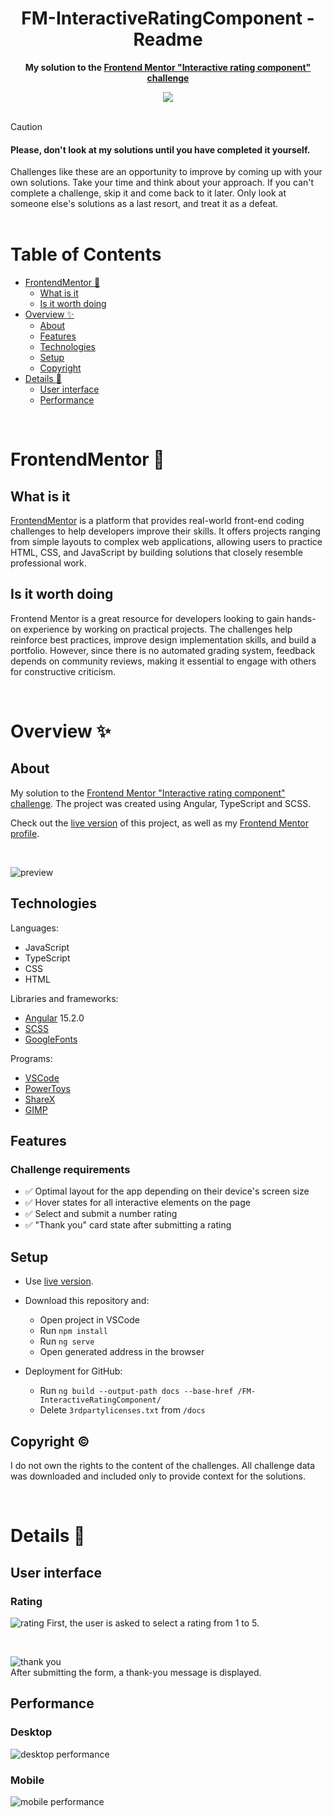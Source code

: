 <h1 align="center">FM-InteractiveRatingComponent - Readme</h1>
<p align="center">
  <strong>
    My solution to the <a href="https://www.frontendmentor.io/challenges/interactive-rating-component-koxpeBUmI" target="_blank">Frontend Mentor "Interactive rating component" challenge</a>
  </strong>
</p>
<div align="center">
  <a href="https://www.frontendmentor.io/home">
    <img src="_for_readme/banner.jpg?">
  </a>
</div>

<br>

> [!CAUTION]  
> <h4>Please, don't look at my solutions until you have completed it yourself.</h4>
> Challenges like these are an opportunity to improve by coming up with your own solutions. Take your time and think about your approach.  
> If you can't complete a challenge, skip it and come back to it later. Only look at someone else's solutions as a last resort, and treat it as a defeat.

<br>

# Table of Contents
* [FrontendMentor :thinking:](#frontendmentor-thinking)
  * [What is it](#what-is-it)
  * [Is it worth doing](#is-it-worth-doing)
* [Overview :sparkles:](#overview-sparkles)
  * [About](#about)
  * [Features](#features)
  * [Technologies](#technologies)
  * [Setup](#setup)
  * [Copyright](#copyright-copyright)
* [Details :scroll:](#details-scroll)
  * [User interface](#user-interface)
  * [Performance](#performance)

<br>

# FrontendMentor :thinking:

## What is it
[FrontendMentor](https://www.frontendmentor.io/home) is a platform that provides real-world front-end coding challenges to help developers improve their skills. It offers projects ranging from simple layouts to complex web applications, allowing users to practice HTML, CSS, and JavaScript by building solutions that closely resemble professional work.  

## Is it worth doing
Frontend Mentor is a great resource for developers looking to gain hands-on experience by working on practical projects. The challenges help reinforce best practices, improve design implementation skills, and build a portfolio. However, since there is no automated grading system, feedback depends on community reviews, making it essential to engage with others for constructive criticism.  

<br>

# Overview :sparkles:

## About
My solution to the [Frontend Mentor "Interactive rating component" challenge](https://www.frontendmentor.io/challenges/interactive-rating-component-koxpeBUmI). The project was created using Angular, TypeScript and SCSS.

Check out the [live version](https://pasek108.github.io/FM-InteractiveRatingComponent/) of this project, as well as my [Frontend Mentor profile](https://www.frontendmentor.io/profile/Pasek108).

<br>

![preview](/_for_readme/preview.png)

## Technologies
Languages:
- JavaScript
- TypeScript
- CSS
- HTML

Libraries and frameworks:
- [Angular](https://angular.dev) 15.2.0
- [SCSS](https://sass-lang.com)
- [GoogleFonts](https://fonts.google.com)
  
Programs:
- [VSCode](https://code.visualstudio.com)
- [PowerToys](https://learn.microsoft.com/en-us/windows/powertoys/)
- [ShareX](https://getsharex.com)
- [GIMP](https://www.gimp.org)

## Features
### Challenge requirements
- ✅ Optimal layout for the app depending on their device's screen size
- ✅ Hover states for all interactive elements on the page
- ✅ Select and submit a number rating
- ✅ "Thank you" card state after submitting a rating

## Setup
- Use [live version](https://pasek108.github.io/FM-InteractiveRatingComponent/).

- Download this repository and:
  - Open project in VSCode
  - Run `npm install`
  - Run `ng serve`
  - Open generated address in the browser

- Deployment for GitHub:
  - Run `ng build --output-path docs --base-href /FM-InteractiveRatingComponent/`
  - Delete `3rdpartylicenses.txt` from `/docs`

## Copyright :copyright:
I do not own the rights to the content of the challenges. All challenge data was downloaded and included only to provide context for the solutions.

<br>


# Details :scroll:

## User interface
### Rating
![rating](/_for_readme/UI/rating.png)
First, the user is asked to select a rating from 1 to 5.  

<br>  

![thank you](/_for_readme/UI/thank-you.png)  
After submitting the form, a thank-you message is displayed. 

## Performance

### Desktop
![desktop performance](/_for_readme/desktop-performance.png)

### Mobile
![mobile performance](/_for_readme/mobile-performance.png)

